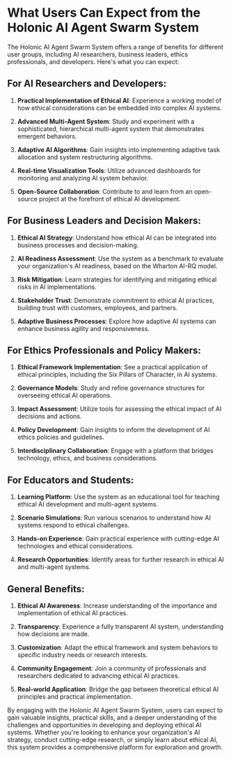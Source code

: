 # What Users Can Expect from the Holonic AI Agent Swarm System

The Holonic AI Agent Swarm System offers a range of benefits for different user groups, including AI researchers, business leaders, ethics professionals, and developers. Here's what you can expect:

## For AI Researchers and Developers:

1. **Practical Implementation of Ethical AI**: Experience a working model of how ethical considerations can be embedded into complex AI systems.

2. **Advanced Multi-Agent System**: Study and experiment with a sophisticated, hierarchical multi-agent system that demonstrates emergent behaviors.

3. **Adaptive AI Algorithms**: Gain insights into implementing adaptive task allocation and system restructuring algorithms.

4. **Real-time Visualization Tools**: Utilize advanced dashboards for monitoring and analyzing AI system behavior.

5. **Open-Source Collaboration**: Contribute to and learn from an open-source project at the forefront of ethical AI development.

## For Business Leaders and Decision Makers:

1. **Ethical AI Strategy**: Understand how ethical AI can be integrated into business processes and decision-making.

2. **AI Readiness Assessment**: Use the system as a benchmark to evaluate your organization's AI readiness, based on the Wharton AI-RQ model.

3. **Risk Mitigation**: Learn strategies for identifying and mitigating ethical risks in AI implementations.

4. **Stakeholder Trust**: Demonstrate commitment to ethical AI practices, building trust with customers, employees, and partners.

5. **Adaptive Business Processes**: Explore how adaptive AI systems can enhance business agility and responsiveness.

## For Ethics Professionals and Policy Makers:

1. **Ethical Framework Implementation**: See a practical application of ethical principles, including the Six Pillars of Character, in AI systems.

2. **Governance Models**: Study and refine governance structures for overseeing ethical AI operations.

3. **Impact Assessment**: Utilize tools for assessing the ethical impact of AI decisions and actions.

4. **Policy Development**: Gain insights to inform the development of AI ethics policies and guidelines.

5. **Interdisciplinary Collaboration**: Engage with a platform that bridges technology, ethics, and business considerations.

## For Educators and Students:

1. **Learning Platform**: Use the system as an educational tool for teaching ethical AI development and multi-agent systems.

2. **Scenario Simulations**: Run various scenarios to understand how AI systems respond to ethical challenges.

3. **Hands-on Experience**: Gain practical experience with cutting-edge AI technologies and ethical considerations.

4. **Research Opportunities**: Identify areas for further research in ethical AI and multi-agent systems.

## General Benefits:

1. **Ethical AI Awareness**: Increase understanding of the importance and implementation of ethical AI practices.

2. **Transparency**: Experience a fully transparent AI system, understanding how decisions are made.

3. **Customization**: Adapt the ethical framework and system behaviors to specific industry needs or research interests.

4. **Community Engagement**: Join a community of professionals and researchers dedicated to advancing ethical AI practices.

5. **Real-world Application**: Bridge the gap between theoretical ethical AI principles and practical implementation.

By engaging with the Holonic AI Agent Swarm System, users can expect to gain valuable insights, practical skills, and a deeper understanding of the challenges and opportunities in developing and deploying ethical AI systems. Whether you're looking to enhance your organization's AI strategy, conduct cutting-edge research, or simply learn about ethical AI, this system provides a comprehensive platform for exploration and growth.
